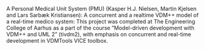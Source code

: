 A Personal Medical Unit System (PMU) (Kasper H.J. Nielsen, Martin Kjelsen and Lars Sarbæk Kristiansen): 
A concurrent and a realtime VDM++ model of a real-time medico system: This project was completed at The Engineering College of Aarhus as a part of the course ”Model-driven development with VDM++ and UML 2” (tivdm2), with emphasis on concurrent and real-time development in VDMTools VICE toolbox.
